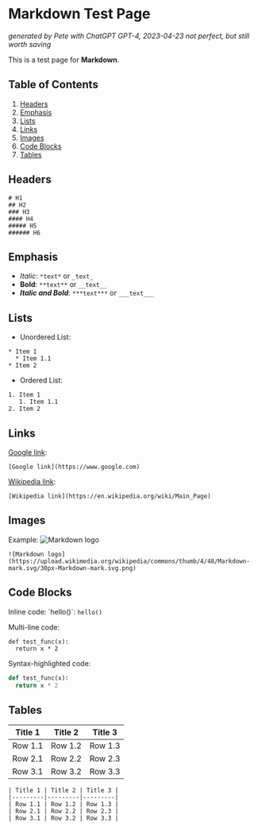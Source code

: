 # Markdown Test Page

_generated by Pete with ChatGPT GPT-4, 2023-04-23_
_not perfect, but still worth saving_

This is a test page for **Markdown**.

## Table of Contents

1. [Headers](#Headers)
2. [Emphasis](#Emphasis)
3. [Lists](#Lists)
4. [Links](#Links)
5. [Images](#Images)
6. [Code Blocks](#Code-Blocks)
7. [Tables](#Tables)

## Headers

```
# H1
## H2
### H3
#### H4
##### H5
###### H6
```
## Emphasis

- *Italic*: `*text*` or `_text_`
- **Bold**: `**text**` or `__text__`
- ***Italic and Bold***: `***text***` or `___text___`

## Lists

- Unordered List:
```
* Item 1
  * Item 1.1
* Item 2
```

- Ordered List:
```
1. Item 1
   1. Item 1.1
2. Item 2
```

## Links

[Google link](https://www.google.com):
```
[Google link](https://www.google.com)
```

[Wikipedia link](https://en.wikipedia.org/wiki/Main_Page):
```
[Wikipedia link](https://en.wikipedia.org/wiki/Main_Page)
```

## Images

Example: 
![Markdown logo](https://upload.wikimedia.org/wikipedia/commons/thumb/4/48/Markdown-mark.svg/30px-Markdown-mark.svg.png)
```
![Markdown logo](https://upload.wikimedia.org/wikipedia/commons/thumb/4/48/Markdown-mark.svg/30px-Markdown-mark.svg.png)
```

## Code Blocks

Inline code: \`hello()\`: `hello()`

Multi-line code:
```
def test_func(x):
  return x * 2
```

Syntax-highlighted code:
```python
def test_func(x):
  return x * 2
```

## Tables

| Title 1 | Title 2 | Title 3 |
|---------|---------|---------|
| Row 1.1 | Row 1.2 | Row 1.3 |
| Row 2.1 | Row 2.2 | Row 2.3 |
| Row 3.1 | Row 3.2 | Row 3.3 |
```
| Title 1 | Title 2 | Title 3 |
|---------|---------|---------|
| Row 1.1 | Row 1.2 | Row 1.3 |
| Row 2.1 | Row 2.2 | Row 2.3 |
| Row 3.1 | Row 3.2 | Row 3.3 |
```
